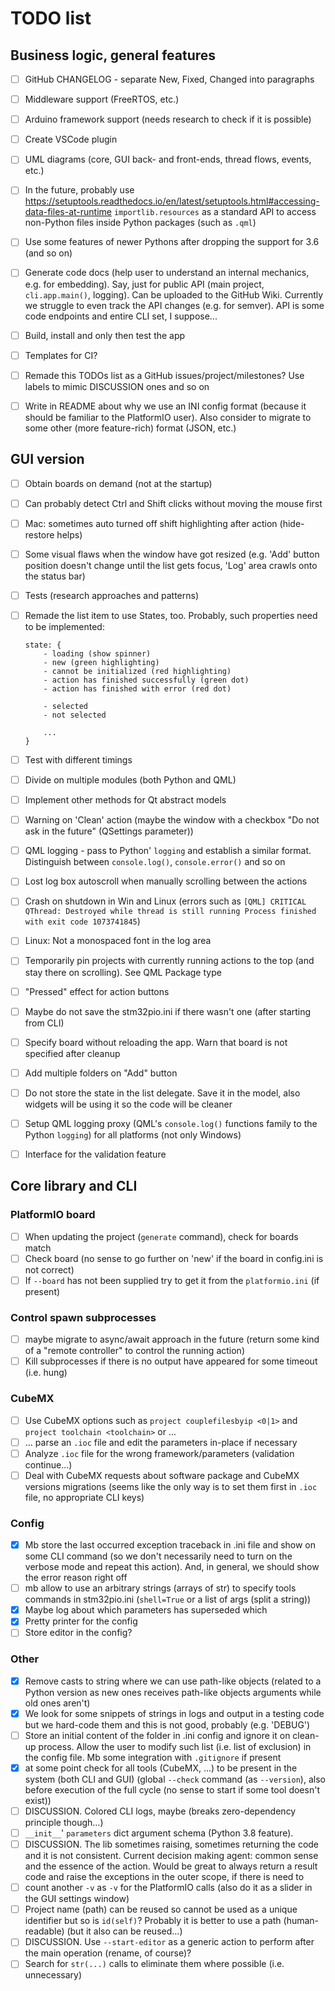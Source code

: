 # TODO list

## Business logic, general features
 - [ ] GitHub CHANGELOG - separate New, Fixed, Changed into paragraphs
 - [ ] Middleware support (FreeRTOS, etc.)
 - [ ] Arduino framework support (needs research to check if it is possible)
 - [ ] Create VSCode plugin
 - [ ] UML diagrams (core, GUI back- and front-ends, thread flows, events, etc.)
 - [ ] In the future, probably use https://setuptools.readthedocs.io/en/latest/setuptools.html#accessing-data-files-at-runtime `importlib.resources` as a standard API to access non-Python files inside Python packages (such as `.qml`)
 - [ ] Use some features of newer Pythons after dropping the support for 3.6 (and so on)
 - [ ] Generate code docs (help user to understand an internal mechanics, e.g. for embedding). Say, just for public API (main project, `cli.app.main()`, logging). Can be uploaded to the GitHub Wiki. Currently we struggle to even track the API changes (e.g. for semver). API is some code endpoints and entire CLI set, I suppose...
 - [ ] Build, install and only then test the app
 - [ ] Templates for CI?
 - [ ] Remade this TODOs list as a GitHub issues/project/milestones? Use labels to mimic DISCUSSION ones and so on
 - [ ] Write in README about why we use an INI config format (because it should be familiar to the PlatformIO user). Also consider to migrate to some other (more feature-rich) format (JSON, etc.)


## GUI version
 - [ ] Obtain boards on demand (not at the startup)
 - [ ] Can probably detect Ctrl and Shift clicks without moving the mouse first
 - [ ] Mac: sometimes auto turned off shift highlighting after action (hide-restore helps)
 - [ ] Some visual flaws when the window have got resized (e.g. 'Add' button position doesn't change until the list gets focus, 'Log' area crawls onto the status bar)
 - [ ] Tests (research approaches and patterns)
 - [ ] Remade the list item to use States, too. Probably, such properties need to be implemented:
    ```
    state: {
        - loading (show spinner)
        - new (green highlighting)
        - cannot be initialized (red highlighting)
        - action has finished successfully (green dot)
        - action has finished with error (red dot)

        - selected
        - not selected

        ...
    }
    ```
 - [ ] Test with different timings
 - [ ] Divide on multiple modules (both Python and QML)
 - [ ] Implement other methods for Qt abstract models
 - [ ] Warning on 'Clean' action (maybe the window with a checkbox "Do not ask in the future" (QSettings parameter))
 - [ ] QML logging - pass to Python' `logging` and establish a similar format. Distinguish between `console.log()`, `console.error()` and so on
 - [ ] Lost log box autoscroll when manually scrolling between the actions
 - [ ] Crash on shutdown in Win and Linux (errors such as `[QML] CRITICAL QThread: Destroyed while thread is still running Process finished with exit code 1073741845`)
 - [ ] Linux: Not a monospaced font in the log area
 - [ ] Temporarily pin projects with currently running actions to the top (and stay there on scrolling). See QML Package type
 - [ ] "Pressed" effect for action buttons
 - [ ] Maybe do not save the stm32pio.ini if there wasn't one (after starting from CLI)
 - [ ] Specify board without reloading the app. Warn that board is not specified after cleanup
 - [ ] Add multiple folders on "Add" button
 - [ ] Do not store the state in the list delegate. Save it in the model, also widgets will be using it so the code will be cleaner
 - [ ] Setup QML logging proxy (QML's `console.log()` functions family to the Python `logging`) for all platforms (not only Windows)
 - [ ] Interface for the validation feature


## Core library and CLI

### PlatformIO board
 - [ ] When updating the project (`generate` command), check for boards match
 - [ ] Check board (no sense to go further on 'new' if the board in config.ini is not correct)
 - [ ] If `--board` has not been supplied try to get it from the `platformio.ini` (if present)

### Control spawn subprocesses
 - [ ] maybe migrate to async/await approach in the future (return some kind of a "remote controller" to control the running action)
 - [ ] Kill subprocesses if there is no output have appeared for some timeout (i.e. hung)
 
### CubeMX
 - [ ] Use CubeMX options such as `project couplefilesbyip <0|1>` and `project toolchain <toolchain>` or ...
 - [ ] ... parse an `.ioc` file and edit the parameters in-place if necessary
 - [ ] Analyze `.ioc` file for the wrong framework/parameters (validation continue...)
 - [ ] Deal with CubeMX requests about software package and CubeMX versions migrations (seems like the only way is to set them first in `.ioc` file, no appropriate CLI keys)
 
### Config
 - [x] Mb store the last occurred exception traceback in .ini file and show on some CLI command (so we don't necessarily need to turn on the verbose mode and repeat this action). And, in general, we should show the error reason right off
 - [ ] mb allow to use an arbitrary strings (arrays of str) to specify tools commands in stm32pio.ini (`shell=True` or a list of args (split a string))
 - [x] Maybe log about which parameters has superseded which
 - [x] Pretty printer for the config
 - [ ] Store editor in the config?

### Other
 - [x] Remove casts to string where we can use path-like objects (related to a Python version as new ones receives path-like objects arguments while old ones aren't)
 - [x] We look for some snippets of strings in logs and output in a testing code but we hard-code them and this is not good, probably (e.g. 'DEBUG')
 - [ ] Store an initial content of the folder in .ini config and ignore it on clean-up process. Allow the user to modify such list (i.e. list of exclusion) in the config file. Mb some integration with `.gitignore` if present
 - [x] at some point check for all tools (CubeMX, ...) to be present in the system (both CLI and GUI) (global `--check` command (as `--version`), also before execution of the full cycle (no sense to start if some tool doesn't exist))
 - [ ] DISCUSSION. Colored CLI logs, maybe (breaks zero-dependency principle though...)
 - [ ] `__init__`' `parameters` dict argument schema (Python 3.8 feature).
 - [ ] DISCUSSION. The lib sometimes raising, sometimes returning the code and it is not consistent. Current decision making agent: common sense and the essence of the action. Would be great to always return a result code and raise the exceptions in the outer scope, if there is need to
 - [ ] count another `-v` as `-v` for the PlatformIO calls (also do it as a slider in the GUI settings window)
 - [ ] Project name (path) can be reused so cannot be used as a unique identifier but so is `id(self)`? Probably it is better to use a path (human-readable) (but it also can be reused...)
 - [ ] DISCUSSION. Use `--start-editor` as a generic action to perform after the main operation (rename, of course)?
 - [ ] Search for `str(...)` calls to eliminate them where possible (i.e. unnecessary)
